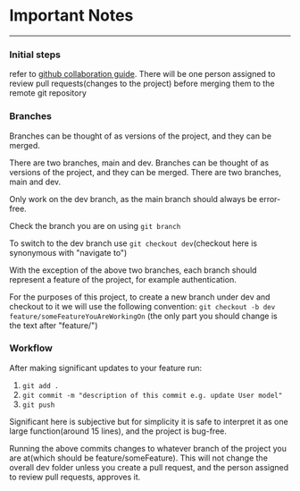 # Important Notes

---

### Initial steps

refer to [github collaboration guide](https://medium.com/@jonathanmines/the-ultimate-github-collaboration-guide-df816e98fb67).
There will be one person assigned to review pull requests(changes to the project) before merging them to the remote git repository

### Branches

Branches can be thought of as versions of the project, and they can be merged.

There are two branches, main and dev.
Branches can be thought of as versions of the project, and they can be merged. There are two branches, main and dev.

Only work on the dev branch, as the main branch should always be error-free.

Check the branch you are on using `git branch`

To switch to the dev branch use `git checkout dev`(checkout here is synonymous with "navigate to")

With the exception of the above two branches, each branch should represent a feature of the project, for example authentication.

For the purposes of this project, to create a new branch under dev and checkout to it we will use the following convention:
`git checkout -b dev feature/someFeatureYouAreWorkingOn` (the only part you should change is the text after "feature/")

### Workflow

After making significant updates to your feature run:

1. `git add .`
2. `git commit -m "description of this commit e.g. update User model"`
3. `git push`

Significant here is subjective but for simplicity it is safe to interpret it as one large function(around 15 lines), and the project is bug-free.

Running the above commits changes to whatever branch of the project you are at(which should be feature/someFeature). This will not change the overall dev folder unless you create a pull request, and the person assigned to review pull requests, approves it.
